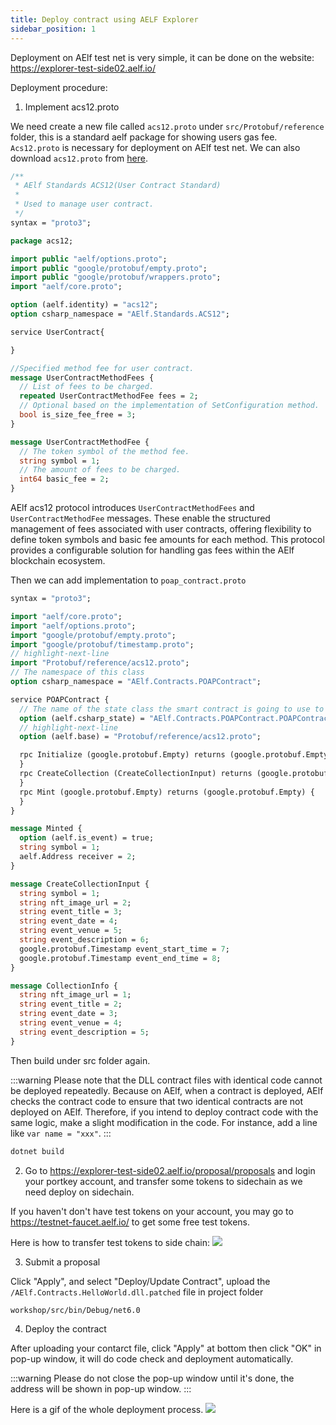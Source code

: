 ```yaml
---
title: Deploy contract using AELF Explorer
sidebar_position: 1
---
```


Deployment on AElf test net is very simple, it can be done on the website: https://explorer-test-side02.aelf.io/

Deployment procedure:

1. Implement acs12.proto

We need create a new file called `acs12.proto` under `src/Protobuf/reference` folder, this is a standard aelf package for showing users gas fee. `Acs12.proto` is necessary for deployment on AElf test net.
We can also download `acs12.proto` from [here](https://github.com/AElfProject/AElf/blob/dev/protobuf/acs12.proto).

```protobuf copy
/**
 * AElf Standards ACS12(User Contract Standard)
 *
 * Used to manage user contract.
 */
syntax = "proto3";

package acs12;

import public "aelf/options.proto";
import public "google/protobuf/empty.proto";
import public "google/protobuf/wrappers.proto";
import "aelf/core.proto";

option (aelf.identity) = "acs12";
option csharp_namespace = "AElf.Standards.ACS12";

service UserContract{

}

//Specified method fee for user contract.
message UserContractMethodFees {
  // List of fees to be charged.
  repeated UserContractMethodFee fees = 2;
  // Optional based on the implementation of SetConfiguration method.
  bool is_size_fee_free = 3;
}

message UserContractMethodFee {
  // The token symbol of the method fee.
  string symbol = 1;
  // The amount of fees to be charged.
  int64 basic_fee = 2;
}
```

AElf acs12 protocol introduces `UserContractMethodFees` and `UserContractMethodFee` 
messages. These enable the structured management of fees associated with user contracts, offering flexibility to define 
token symbols and basic fee amounts for each method. This protocol provides a configurable solution for handling gas fees 
within the AElf blockchain ecosystem.

Then we can add implementation to `poap_contract.proto`

```protobuf copy
syntax = "proto3";

import "aelf/core.proto";
import "aelf/options.proto";
import "google/protobuf/empty.proto";
import "google/protobuf/timestamp.proto";
// highlight-next-line
import "Protobuf/reference/acs12.proto";
// The namespace of this class
option csharp_namespace = "AElf.Contracts.POAPContract";

service POAPContract {
  // The name of the state class the smart contract is going to use to access blockchain state
  option (aelf.csharp_state) = "AElf.Contracts.POAPContract.POAPContractState";
  // highlight-next-line
  option (aelf.base) = "Protobuf/reference/acs12.proto";

  rpc Initialize (google.protobuf.Empty) returns (google.protobuf.Empty) {
  }
  rpc CreateCollection (CreateCollectionInput) returns (google.protobuf.Empty) {
  }
  rpc Mint (google.protobuf.Empty) returns (google.protobuf.Empty) {
  }
}

message Minted {
  option (aelf.is_event) = true;
  string symbol = 1;
  aelf.Address receiver = 2;
}

message CreateCollectionInput {
  string symbol = 1;
  string nft_image_url = 2;
  string event_title = 3;
  string event_date = 4;
  string event_venue = 5;
  string event_description = 6;
  google.protobuf.Timestamp event_start_time = 7;
  google.protobuf.Timestamp event_end_time = 8;
}

message CollectionInfo {
  string nft_image_url = 1;
  string event_title = 2;
  string event_date = 3;
  string event_venue = 4;
  string event_description = 5;
}
```

Then build under src folder again.

:::warning
Please note that the DLL contract files with identical code cannot be deployed repeatedly. Because on AElf, when a contract is deployed, AElf checks the contract code to ensure that two identical contracts are not deployed on AElf.
Therefore, if you intend to deploy contract code with the same logic, make a slight modification in the code. For instance, add a line like `var name = "xxx"`.
:::

```bash copy
dotnet build
```


2. Go to https://explorer-test-side02.aelf.io/proposal/proposals and login your portkey account, and transfer some tokens to sidechain as we need deploy on sidechain.

If you haven't don't have test tokens on your account, you may go to https://testnet-faucet.aelf.io/ to get some free test tokens.

Here is how to transfer test tokens to side chain:
![](/img/extension_sidechain.gif)

3. Submit a proposal

Click "Apply", and select "Deploy/Update Contract", upload the `/AElf.Contracts.HelloWorld.dll.patched` file in project folder

```bash copy
workshop/src/bin/Debug/net6.0
```

4. Deploy the contract

After uploading your contarct file, click "Apply" at bottom then click "OK" in pop-up window, it will do code check and deployment automatically.

:::warning
Please do not close the pop-up window until it's done, the address will be shown in pop-up window.
:::

Here is a gif of the whole deployment process.
![](/img/output.gif)
